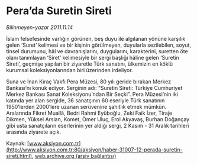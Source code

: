 # Pera’da Suretin Sireti

*Bilinmeyen-yazar 2011.11.14*

<font class="agenda2NewsSpot">
 İslam felsefesinde varlığın görünen, beş duyu ile algılanan yönüne karşılık gelen ‘Suret’ kelimesi ve bir kişinin görülmeyen, duyularla sezilebilen, soyut, tinsel durumunu, hâl ve davranışlarını, duygularını, karakterini, suretten öte olanı tanımlayan ‘Siret’ kelimesiyle bir sergi başlığı hâline gelen ‘Suretin Sireti’, geçmişe yapılan bir ziyaretle Türk sanatını, ülkemizin en köklü kurumsal koleksiyonlarından biri üzerinden irdeliyor.
</font>
<font class="newsDetail">
 <p>
 </p>
 <p>
  Suna ve İnan Kıraç Vakfı Pera Müzesi, 80 yılı geride bırakan Merkez Bankası’nı konuk ediyor. Serginin adı: “Suretin Sireti: Türkiye Cumhuriyet Merkez Bankası Sanat Koleksiyonu’ndan Bir Seçki”. Pera Müzesi’nin iki katında yer alan sergide, 36 sanatçının 60 eseriyle Türk sanatının 1950’lerden 2000’lere uzanan serüvenine şahitlik etmek mümkün. Aralarında Fikret Muallâ, Bedri Rahmi Eyüboğlu, Zeki Faik İzer, Tiraje Dikmen, Yüksel Arslan, Komet, Ömer Uluç, Erol Akyavaş, Burhan Doğançay gibi usta sanatçıların eserlerinin yer aldığı sergi, 2 Kasım - 31 Aralık tarihleri arasında ziyarete açık.
 </p>
</font>

Kaynak: [www.aksiyon.com.tr](http://www.aksiyon.com.tr:80/aksiyon/haber-31007-12-perada-suretin-sireti.html), [web.archive.org (arşiv bağlantısı)](http://web.archive.org/web/20111225023529/http://www.aksiyon.com.tr:80/aksiyon/haber-31007-12-perada-suretin-sireti.html)
